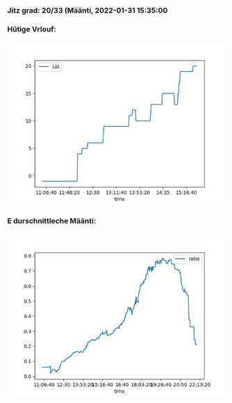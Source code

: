 ### Jitz grad: 20/33 (Määnti, 2022-01-31 15:35:00

### Hütige Vrlouf:
![Graph](Today.png)

### E durschnittleche Määnti:
![Graph](Määnti.png)
